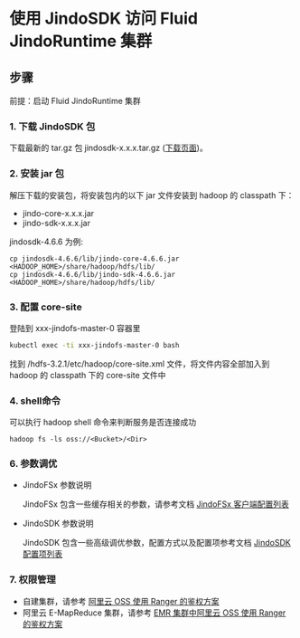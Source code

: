 # 使用 JindoSDK 访问 Fluid JindoRuntime 集群

## 步骤
前提：启动 Fluid JindoRuntime 集群

### 1. 下载 JindoSDK 包
下载最新的 tar.gz 包 jindosdk-x.x.x.tar.gz ([下载页面](/docs/user/4.x/jindodata_download.md))。

### 2. 安装 jar 包
解压下载的安装包，将安装包内的以下 jar 文件安装到 hadoop 的 classpath 下：
* jindo-core-x.x.x.jar
* jindo-sdk-x.x.x.jar

jindosdk-4.6.6 为例:
```
cp jindosdk-4.6.6/lib/jindo-core-4.6.6.jar <HADOOP_HOME>/share/hadoop/hdfs/lib/
cp jindosdk-4.6.6/lib/jindo-sdk-4.6.6.jar <HADOOP_HOME>/share/hadoop/hdfs/lib/
```

### 3. 配置 core-site
登陆到 xxx-jindofs-master-0 容器里
```bash
kubectl exec -ti xxx-jindofs-master-0 bash
```
找到  /hdfs-3.2.1/etc/hadoop/core-site.xml 文件，将文件内容全部加入到 hadoop 的 classpath 下的 core-site 文件中

### 4. shell命令
可以执行 hadoop shell 命令来判断服务是否连接成功
```shell
hadoop fs -ls oss://<Bucket>/<Dir>
```

### 6. 参数调优
* JindoFSx 参数说明
  
  JindoFSx 包含一些缓存相关的参数，请参考文档 [JindoFSx 客户端配置列表](/docs/user/4.x/4.6.x/4.6.6/jindofsx/jindo_fluid/jindo_fluid_ways_to_use.md)
* JindoSDK 参数说明
  
  JindoSDK 包含一些高级调优参数，配置方式以及配置项参考文档 [JindoSDK 配置项列表](/docs/user/4.x/4.6.x/4.6.6/oss/configuration/jindosdk_configuration_list.md)

### 7. 权限管理

* 自建集群，请参考 [阿里云 OSS 使用 Ranger 的鉴权方案](/docs/user/4.x/4.6.x/4.6.6/jindofsx/permission/jindofsx_ranger.md)
* 阿里云 E-MapReduce 集群，请参考 [EMR 集群中阿里云 OSS 使用 Ranger 的鉴权方案](/docs/user/4.x/4.6.x/4.6.6/jindofsx/permission/jindofsx_ranger_emr.md)